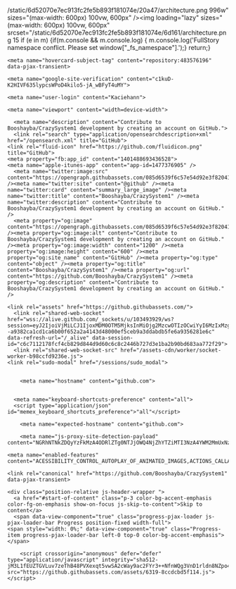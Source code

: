 
/static/6d52070e7ec913fc2fe5b893f181074e/20a47/architecture.png 996w" sizes="(max-width: 600px) 100vw, 600px" /><img loading="lazy" sizes="(max-width: 600px) 100vw, 600px" srcset="/static/6d52070e7ec913fc2fe5b893f181074e/6d161/architecture.png 15
if (e in m) {if(m.console && m.console.log) { m.console.log('FullStory namespace conflict. Please set window["_fs_namespace"].');} return;}
<link crossorigin="anonymous" media="all" integrity="sha512-ksfTgQOOnE+FFXf+yNfVjKSlEckJAdufFIYGK7ZjRhWcZgzAGcmZqqArTgMLpu90FwthqcCX4ldDgKXbmVMeuQ==" rel="stylesheet" href="https://github.githubassets.com/assets/light-92c7d381038e.css" /><link crossorigin="anonymous" media="all" integrity="sha512-1KkMNn8M/al/dtzBLupRwkIOgnA9MWkm8oxS+solP87jByEvY/g4BmoxLihRogKcX1obPnf4Yp7dI0ZTWO+ljg==" rel="stylesheet" href="https://github.githubassets.com/assets/dark-d4a90c367f0c.css" /><link data-color-theme="dark_dimmed" crossorigin="anonymous" media="all" integrity="sha512-cZa7DZqvMBwD236uzEunO/G1dvw8/QftyT2UtLWKQFEy0z0eq0R5WPwqVME+3NSZG1YaLJAaIqtU+m0zWf/6SQ==" rel="stylesheet" data-href="https://github.githubassets.com/assets/dark_dimmed-7196bb0d9aaf.css" /><link data-color-theme="dark_high_contrast" crossorigin="anonymous" media="all" integrity="sha512-WVoKqJ4y1nLsdNH4RkRT5qrM9+n9RFe1RHSiTnQkBf5TSZkJEc9GpLpTIS7T15EQaUQBJ8BwmKvwFPVqfpTEIQ==" rel="stylesheet" data-href="https://github.githubassets.com/assets/dark_high_contrast-595a0aa89e32.css" /><link data-color-theme="dark_colorblind" crossorigin="anonymous" media="all" integrity="sha512-XpAMBMSRZ6RTXgepS8LjKiOeNK3BilRbv8qEiA/M3m+Q4GoqxtHedOI5BAZRikCzfBL4KWYvVzYZSZ8Gp/UnUg==" rel="stylesheet" data-href="https://github.githubassets.com/assets/dark_colorblind-5e900c04c491.css" /><link data-color-theme="light_colorblind" crossorigin="anonymous" media="all" integrity="sha512-3HF2HZ4LgEIQm77yOzoeR20CX1n2cUQlcywscqF4s+5iplolajiHV7E5ranBwkX65jN9TNciHEVSYebQ+8xxEw==" rel="stylesheet" data-href="https://github.githubassets.com/assets/light_colorblind-dc71761d9e0b.css" /><link data-color-theme="light_high_contrast" crossorigin="anonymous" media="all" integrity="sha512-+J8j3T0kbK9/sL3zbkCfPtgYcRD4qQfRbT6xnfOrOTjvz4zhr0M7AXPuE642PpaxGhHs1t77cTtieW9hI2K6Gw==" rel="stylesheet" data-href="https://github.githubassets.com/assets/light_high_contrast-f89f23dd3d24.css" /><link data-color-theme="light_tritanopia" crossorigin="anonymous" media="all" 
<link crossorigin="anonymous" media="all" integrity="sha512-m+INOiXmzglOe98h1DUpOJ/cczwJhT8Mh7nf7LgR6WzRo9ldMz52dlc3uCof0dvfm+vsxQ1skpP7mwvzHOuXaA==" 
[{&quot;variables&quot;: [], &quot;id&quot;: &quot;20667381018&quot;, &quot;key&quot;: &quot;control&quot;}, {&quot;variables&quot;: [], &quot;id&quot;: &quot;20680930759&quot;, &quot;key&quot;: &quot;treatment&quot;}], &quot;id&quot;: &quot;20652570897&quot;, &quot;key&quot;: &quot;project_genesis&quot;, &quot;layerId&quot;: &quot;20672300363&quot;, &quot;trafficAllocation&quot;: [{&quot;entityId&quot;: &quot;20667381018&quot;, &quot;endOfRange&quot;: 5000}, {&quot;entityId&quot;: &quot;20680930759&quot;, &quot;endOfRange&quot;: 10000}], &quot;forcedVariations&quot;: {&quot;83356e17066d336d1803024138ecb683&quot;: &quot;treatment&quot;, &quot;18e31c8a9b2271332466133162a4aa0d&quot;: &quot;treatment&quot;, &quot;10f8ab3fbc5ebe989a36a05f79d48f32&quot;: &quot;treatment&quot;, &quot;variations&quot;: [{&quot;variables&quot;: [], &quot;id&quot;: &quot;21440190065&quot;, &quot;key&quot;: &quot;control_b&quot;}, {&quot;variables&quot;: [], &quot;id&quot;: &quot;21439580309&quot;, &quot;key&quot;: &quot;treatment_d&quot;}], &quot;id&quot;: &quot;21435481980&quot;, &quot;key&quot;:  &quot;forcedVariations&quot;: {}}, {&quot;status&quot;: &quot;Running&quot;, &quot;audienceIds&quot;: [], &quot;variations&quot;: [{&quot;variables&quot;: [], &quot;id&quot;: &quot;21427950901&quot;, &quot;key&quot;: &quot;control&quot;}, {&quot;variables&quot;: [], &quot;id&quot;: &quot;21429710665&quot;, &quot;key&quot;: &quot;beginner&quot;}, {&quot;variables&quot;: [], &quot;id&quot;: &quot;21437291543&quot;, &quot;key&quot;: &quot;upstart&quot;}], &quot;id&quot;: &quot;21445030708&quot;, &quot;key&quot;: &quot;_259_zero_dashboard&quot;, &quot;layerId&quot;: &quot;21434011841&quot;, &quot;trafficAllocation&quot;: [{&quot;entityId&quot;: &quot;21427950901&quot;, &quot;endOfRange&quot;: 3334}, {&quot;entityId&quot;: &quot;21427950901&quot;, &quot;endOfRange&quot;: 5000}, {&quot;entityId&quot;: &quot;21427950901&quot;, &quot;endOfRange&quot;: 8333}, {&quot;entityId&quot;: &quot;21427950901&quot;, ;endOfRange&quot;: 10000}], &quot;beginner&quot;, &quot;086e64e9101112af53b95d2d90b9&quot;: &quot;upstart&quot;, &quot;bae688df9d297afac98e2d254e912ad;: &quot;control&quot;, {&quot;id&quot;: &quot;organization_plan&quot;}, {&quot;id&quot;: &quot;18813001570&quot;, &quot;key&quot;: &quot;is_logged_in&quot;}, {&quot;id&quot;: &quot;19073851829&quot;, &quot;key&quot;: &quot;geo&quot;}, {&quot;id&quot;: &quot;20175462351&quot;, &quot;key&quot;: &quot;re&quot&quot;, &quot;key&quot;: &quot;}], &quot;botFiltering&quot;: false, &quot;accountId&quot;: &quot;16737760170&quot;, &quot;events&quot;: [{&quot;experimentIds&quot;: [], &quot;id&quot;: &quot;17911811441&quot;, &quot;key&quot;: &quot;hydro_click.dashboard.teacher_toolbox_cta&quot;}, {&quot;experimentIds&quot;: [], &quot;id&quot;: &quot;18124116703&quot;, &quot;key&quot;: &quot;submit.organizations.complete_sign_up&quot;}, {&quot;experimentIds&quot;: [], &quot;id&quot;: &quot;18145892387&quot;, &quot;key&quot;: &quot;no_metric.tracked_outside_of_optimizely&quot;}, {&quot;experimentIds&quot;: [], &quot;id&quot;: &quot;18178755568&quot;, &quot;key&quot;: &quot;click.org_onboarding_checklist.add_repo&quot;}, {&quot;experimentIds&quot;: [], &quot;id&quot;: &quot;18180553241&quot;, &quot;key&quot;: &quot;submit.repository_imports.create&quot;}, {&quot;experimentIds&quot;: [], &quot;id&quot;: &quot;18186103728&quot;, &quot;key&quot;: &quot;click.help.learn_more_about_repository_creation&quot;}, {&quot;experimentIds&quot;: [], &quot;id&quot;: &quot;18188530140&quot;, &quot;key&quot;: &quot;test_event&quot;}, {&quot;experimentIds&quot;: [], &quot;id&quot;: &quot;18191963644&quot;, &quot;key&quot;: &quot;click.transfer_repository&quot;}, {&quot;experimentIds&quot;: [], &quot;id&quot;: &quot;18195612788&quot;, &quot;key&quot;: &quot;click.empty_org_repo_cta.import_repository&quot;}, {&quot;&quot;: [], &quot;id&quot;: &quot;18210945499&quot;, &quot;key&quot;: &quot;click.org_onboarding_checklist.invite_members&quot;}, {&quot;experimentIds&quot;: [], &quot;id&quot;: &quot;18211063248&quot;, &quot;key&quot;: &quot;click.empty_org_repo_cta.create_repository&quot;}, {&quot;experimentIds&quot;: [], &quot;id&quot;: &quot;18215721889&quot;, &quot;key&quot;: &quot;click.org_onboarding_checklist.update_profile&quot;}, {&quot;experimentIds&quot;: [], &quot;id&quot;: &quot;18224360785&quot;, &quot;key&quot;: &quot;click.org_onboarding_checklist.dismiss&quot;}, {&quot;experimentIds&quot;: [], &quot;id&quot;: &quot;18234832286&quot;, &quot;key&quot;: &quot;submit.organization_activation.complete&quot;}, {&quot;experimentIds&quot;: [], &quot;id&quot;: &quot;18252392383&quot;, &quot;key&quot;: &quot;submit.org_repository.create&quot;}, {&quot;experimentIds&quot;: [], &quot;id&quot;: &quot;18257551537&quot;, &quot;key&quot;: &quot;submit.org_member_invitation.create&quot;}, {&quot;experimentIds&quot;: [], &quot;id&quot;: &quot;18259522260&quot;, &quot;key&quot;: &quot;submit.organization_profile.update&quot;}, {&quot;experimentIds&quot;: [], &quot;id&quot;: &quot;18564603625&quot;, &quot;key&quot;: &quot;view.classroom_select_organization&quot;}, {&quot;experimentIds&quot;: [], &quot;id&quot;: &quot;18568612016&quot;, &quot;key&quot;: &quot;click.classroom_sign_in_click&quot;}, {&quot;experimentIds&quot;: [], &quot;id&quot;: &quot;18572592540&quot;, &quot;key&quot;: &quot;view.classroom_name&quot;}, {&quot;experimentIds&quot;: [], &quot;id&quot;: &quot;18574203855&quot;, &quot;key&quot;: 
  &quot;click.classroom_select_organization&quot;}, {&quot;experimentIds&quot;: [], &quot;id&quot;: &quot;18589463420&quot;, &quot;key&quot;: &quot;click.classroom_create_classroom&quot;}, {&quot;experimentIds&quot;: [], &quot;id&quot;: &quot;18591323364&quot;, &quot;key&quot;: &quot;click.classroom_create_first_classroom&quot;}, {&quot;experimentIds&quot;: [], &quot;id&quot;: &quot;18591652321&quot;, &quot;key&quot;: &quot;click.classroom_grant_access&quot;}, {&quot;experimentIds&quot;: [], &quot;id&quot;: &quot;18607131425&quot;, &quot;key&quot;: &quot;view.classroom_creation&quot;}, {&quot;experimentIds&quot;: [], &quot;id&quot;: &quot;18831680583&quot;, &quot;key&quot;: &quot;upgrade_account_plan&quot;}, {&quot;experimentIds&quot;: [], &quot;id&quot;: &quot;19064064515&quot;, &quot;key&quot;: &quot;click.signup&quot;}, {&quot;experimentIds&quot;: [], &quot;id&quot;: &quot;19075373687&quot;, &quot;key&quot;: &quot;click.view_account_billing_page&quot;}, {&quot;experimentIds&quot;: [], &quot;id&quot;: &quot;19077355841&quot;, &quot;key&quot;: &quot;click.dismiss_signup_prompt&quot;}, {&quot;experimentIds&quot;: [], &quot;id&quot;: &quot;19079713938&quot;, &quot;key&quot;: &quot;click.contact_sales&quot;}, {&quot;experimentIds&quot;: [], &quot;id&quot;: &quot;19120963070&quot;, &quot;key&quot;: &quot;click.compare_account_plans&quot;}, {&quot;experimentIds&quot;: [], &quot;id&quot;: &quot;19151690317&quot;, &quot;key&quot;: &quot;click.upgrade_account_cta&quot;}, {&quot;experimentIds&quot;: [], &quot;id&quot;: &quot;19424193129&quot;, &quot;key&quot;: &quot;click.open_account_switcher&quot;}, {&quot;experimentIds&quot;: [], &quot;id&quot;: &quot;19520330825&quot;, &quot;key&quot;: &quot;click.visit_account_profile&quot;}, {&quot;experimentIds&quot;: [], &quot;id&quot;: &quot;19540970635&quot;, &quot;key&quot;: &quot;click.switch_account_context&quot;}, {&quot;experimentIds&quot;: [], &quot;id&quot;: &quot;19730198868&quot;, &quot;key&quot;: &quot;submit.homepage_signup&quot;}, {&quot;experimentIds&quot;: [], &quot;id&quot;: &quot;19820830627&quot;, &quot;key&quot;: &quot;click.homepage_signup&quot;}, {&quot;experimentIds&quot;: [], &quot;id&quot;: &quot;19988571001&quot;, &quot;key&quot;: &quot;click.create_enterprise_trial&quot;}, {&quot;experimentIds&quot;: [], &quot;id&quot;: &quot;20036538294&quot;, &quot;ket;: &quot;click.create_organization_team&quot;}, {&quot;experimentIds&quot;: [], &quot;id&quot;: &quot;20040653299&quot;, &quot;key&quot;: &quot;click.input_enterprise_trial_form&quot;}, {&quot;experimentIds&quot;: [], &quot;id&quot;: &quot;20062030003&quot;, &quot;key&quot;: &quot;click.continue_with_team&quot;}, {&quot;experimentIds&quot;: [], &quot;id&quot;: &quot;20068947153&quot;, &quot;key&quot;: &quot;click.create_organization_free&quot;}, {&quot;experimentIds&quot;: [], &quot;id&quot;: &quot;20086636658&quot;, &quot;key&quot;: &quot;click.signup_continue.username&quot;}, {&quot;experimentIds&quot;: [], &quot;id&quot;: &quot;20091648988&quot;, &quot;key&quot;: &quot;click.signup_continue.create_account&quot;}, {&quot;experimentIds&quot;: [], &quot;id&quot;: &quot;20103637615&quot;, &quot;key&quot;: &quot;click.signup_continue.email&quot;}, {&quot;experimentIds&quot;: [], &quot;id&quot;: &quot;20111574253&quot;, &quot;key&quot;: &quot;click.signup_continue.password&quot;}, {&quot;experimentIds&quot;: [], &quot;id&quot;: &quot;20120044111&quot;, &quot;key&quot;: &quot;view.pricing_page&quot;}, {&quot;experimentIds&quot;: [], &quot;id&quot;: &quot;20152062109&quot;, &quot;key&quot;: &quot;submit.create_account&quot;}, {&quot;experimentIds&quot;: [], &quot;id&quot;: &quot;20165800992&quot;, &quot;key&quot;: &quot;submit.upgrade_payment_form&quot;}, {&quot;experimentIds&quot;: [], &quot;id&quot;: &quot;20171520319&quot;, &quot;key&quot;: &quot;submit.create_organization&quot;}, {&quot;experimentIds&quot;: [], &quot;id&quot;: &quot;20222645674&quot;, &quot;key&quot;: &quot;click.recommended_plan_in_signup.discuss_your_needs&quot;}, {&quot;experimentIds&quot;: [], &quot;id&quot;: &quot;20227443657&quot;, &quot;key&quot;: &quot;submit.verify_primary_user_email&quot;}, {&quot;experimentIds&quot;: [], &quot;id&quot;: &quot;20234607160&quot;, &quot;key&quot;: &quot;click.recommended_plan_in_signup.try_enterprise&quot;}, {&quot;experimentIds&quot;: [], &quot;id&quot;: &quot;20238175784&quot;, &quot;key&quot;: &quot;click.recommended_plan_in_signup.team&quot;}, {&quot;experimentIds&quot;: [], &quot;id&quot;: &quot;20239847212&quot;, &quot;key&quot;: &quot;click.recommended_plan_in_signup.continue_free&quot;}, {&quot;experimentIds&quot;: [], &quot;id&quot;: &quot;20251097193&quot;, &quot;key&quot;: &quot;recommended_plan&quot;}, {&quot;experimentIds&quot;: [], &quot;id&quot;: &quot;20438619534&quot;, &quot;key&quot;: &quot;click.pricing_calculator.1_member&quot;}, {&quot;experimentIds&quot;: [], &quot;id&quot;: &quot;20456699683&quot;, &quot;key&quot;: &quot;click.pricing_calculator.15_members&quot;}, {&quot;experimentIds&quot;: [], &quot;id&quot;: &quot;20467868331&quot;, &quot;key&quot;: &quot;click.pricing_calculator.10_members&quot;}, {&quot;experimentIds&quot;: [], &quot;id&quot;: &quot;20476267432&quot;, &quot;key&quot;: &quot;click.trial_days_remaining&quot;}, {&quot;experimentIds&quot;: [], &quot;id&quot;: &quot;20476357660&quot;, &quot;key&quot;: &quot;click.discover_feature&quot;}, {&quot;experimentIds&quot;: [], &quot;id&quot;: &quot;20479287901&quot;, &quot;key&quot;: &quot;click.pricing_calculator.custom_members&quot;}, {&quot;experimentIds&quot;: [], &quot;id&quot;: &quot;20481107083&quot;, &quot;key&quot;: &quot;click.recommended_plan_in_signup.apply_teacher_benefits&quot;}, {&quot;experimentIds&quot;: [], &quot;id&quot;: &quot;20483089392&quot;, &quot;key&quot;: &quot;click.pricing_calculator.5_members&quot;}, {&quot;experimentIds&quot;: [&quot;20652570897&quot;], &quot;id&quot;: &quot;20484283944&quot;, &quot;key&quot;: &quot;click.onboarding_task&quot;}, {&quot;experimentIds&quot;: [], &quot;id&quot;: &quot;20484996281&quot;, &quot;key&quot;: &quot;click.recommended_plan_in_signup.apply_student_benefits&quot;}, {&quot;experimentIds&quot;: [], &quot;id&quot;: &quot;20486713726&quot;, &quot;key&quot;: &quot;click.onboarding_task_breadcrumb&quot;}, {&quot;experimentIds&quot;: [], &quot;id&quot;: &quot;20490791319&quot;, &quot;key&quot;: &quot;click.upgrade_to_enterprise&quot;}, {&quot;experimentIds&quot;: [], &quot;id&quot;: &quot;20491786766&quot;, &quot;key&quot;: &quot;click.talk_to_us&quot;}, {&quot;experimentIds&quot;: [], &quot;id&quot;: &quot;20494144087&quot;, &quot;key&quot;: &quot;click.dismiss_enterprise_trial&quot;}, {&quot;experimentIds&quot;: [&quot;20652570897&quot;], &quot;id&quot;: &quot;20499722759&quot;, &quot;key&quot;: &quot;completed_all_tasks&quot;}, {&quot;experimentIds&quot;: [&quot;20652570897&quot;], &quot;id&quot;: &quot;20500710104&quot;, &quot;key&quot;: &quot;completed_onboarding_tasks&quot;}, {&quot;experimentIds&quot;: [], &quot;id&quot;: &quot;20513160672&quot;, &quot;key&quot;: &quot;click.read_doc&quot;}, {&quot;experimentIds&quot;: [&quot;20652570897&quot;], &quot;id&quot;: &quot;20516196762&quot;, &quot;key&quot;: &quot;actions_enabled&quot;}, {&quot;experimentIds&quot;: [], &quot;id&quot;: &quot;20518980986&quot;, &quot;key&quot;: &quot;click.dismiss_trial_banner&quot;}, {&quot;experimentIds&quot;: [], &quot;id&quot;: &quot;20535446721&quot;, &quot;key&quot;: &quot;click.issue_actions_prompt.dismiss_prompt&quot;}, {&quot;experimentIds&quot;: [], &quot;id&quot;: &quot;20557002247&quot;, &quot;key&quot;: &quot;click.issue_actions_prompt.setup_workflow&quot;}, {&quot;experimentIds&quot;: [], &quot;id&quot;: &quot;20595070227&quot;, &quot;key&quot;: &quot;click.pull_request_setup_workflow&quot;}, {&quot;experimentIds&quot;: [], &quot;id&quot;: &quot;20626600314&quot;, &quot;key&quot;: &quot;click.seats_input&quot;}, {&quot;experimentIds&quot;: [], &quot;id&quot;: &quot;20642310305&quot;, &quot;key&quot;: &quot;click.decrease_seats_number&quot;}, {&quot;experimentIds&quot;: [], &quot;id&quot;: &quot;20662990045&quot;, &quot;key&quot;: &quot;click.increase_seats_number&quot;}, {&quot;experimentIds&quot;: [], &quot;id&quot;: &quot;20679620969&quot;, &quot;key&quot;: &quot;click.public_product_roadmap&quot;}, {&quot;experimentIds&quot;: [], &quot;id&quot;: &quot;20761240940&quot;, &quot;key&quot;: &quot;click.dismiss_survey_banner&quot;}, {&quot;experimentIds&quot;: [], &quot;id&quot;: &quot;20767210721&quot;, &quot;key&quot;: &quot;click.take_survey&quot;}, {&quot;experimentIds&quot;: [&quot;20652570897&quot;], &quot;id&quot;: &quot;20795281201&quot;, &quot;key&quot;: &quot;click.archive_list&quot;}, {&quot;experimentIds&quot;: [&quot;21435481980&quot;], &quot;id&quot;: &quot;20966790249&quot;, &quot;key&quot;: &quot;contact_sales.existing_customer&quot;}, {&quot;experimentIds&quot;: [], &quot;id&quot;: &quot;20996890162&quot;, &quot;key&quot;: &quot;contact_sales.blank_message_field&quot;}, {&quot;experimentIds&quot;: [], &quot;id&quot;: &quot;21000470317&quot;, &quot;key&quot;: &quot;contact_sales.personal_email&quot;}, {&quot;experimentIds&quot;: [], &quot;id&quot;: &quot;21002790172&quot;, &quot;key&quot;: &quot;contact_sales.blank_phone_field&quot;}, {&quot;experimentIds&quot;: [&quot;21445030708&quot;], &quot;id&quot;: &quot;21354412592&quot;, &quot;key&quot;: &quot;click.dismiss_create_readme&quot;}, {&quot;experimentIds&quot;: [&quot;21445030708&quot;], &quot;id&quot;: &quot;21366102546&quot;, &quot;key&quot;: &quot;click.dismiss_zero_user_content&quot;}, {&quot;experimentIds&quot;: [], &quot;id&quot;: &quot;21370252505&quot;, &quot;key&quot;: &quot;account_did_downgrade&quot;}, {&quot;experimentIds&quot;: [&quot;21445030708&quot;], &quot;id&quot;: &quot;21370840408&quot;, &quot;key&quot;: &quot;click.cta_create_readme&quot;}, {&quot;experimentIds&quot;: [&quot;21445030708&quot;], &quot;id&quot;: &quot;21375451068&quot;, &quot;key&quot;: &quot;click.cta_create_new_repository&quot;}, {&quot;experimentIds&quot;: [&quot;21445030708&quot;], &quot;id&quot;: &quot;21385390948&quot;, &quot;key&quot;: &quot;click.zero_user_content&quot;}, {&quot;experimentIds&quot;: [], &quot;id&quot;: &quot;21467712175&quot;, &quot;key&quot;: &quot;click.downgrade_keep&quot;}, {&quot;experimentIds&quot;: [], &quot;id&quot;: &quot;21484112202&quot;, &quot;key&quot;: &quot;click.downgrade&quot;}, {&quot;experimentIds&quot;: [], &quot;id&quot;: &quot;21495292213&quot;, &quot;key&quot;: &quot;click.downgrade_survey_exit&quot;}, {&quot;experimentIds&quot;: [], &quot;id&quot;: &quot;21508241468&quot;, &quot;key&quot;: &quot;click.downgrade_survey_submit&quot;}, {&quot;experimentIds&quot;: [], &quot;id&quot;: &quot;21512030356&quot;, &quot;key&quot;: &quot;click.downgrade_support&quot;}, {&quot;experimentIds&quot;: [], &quot;id&quot;: &quot;21539090022&quot;, &quot;key&quot;: &quot;click.downgrade_exit&quot;}, {&quot;experimentIds&quot;: [], &quot;id&quot;: &quot;21543640644&quot;, &quot;key&quot;: &quot;click_fetch_upstream&quot;}], &quot;revision&quot;: &quot;1246&quot;}" />


  <script crossorigin="anonymous" defer="defer" type="application/javascript" integrity="sha512-mQVLR0r/nqpYkfyTdCeoros0ZK5lyv/2BkIGxj9Bn8vEmZqz5IVJT0TP81XAzQEhiH6pm5hW6ldNrIfbQIUq9Q==" src="https://github.githubassets.com/assets/runtime-99054b474aff.js"></script>
<script crossorigin="anonymous" defer="defer" type="application/javascript" integrity="sha512-PER5ezPyhyNo+ogF2YHanXpKiMe5hjTAzexy0Cxn6mKM7JBlATvC/9uHQcd33qlz7SHDy7c3pqLWMZEVKaTunQ==" src="https://github.githubassets.com/assets/environment-3c44797b33f2.js"></script>
<script crossorigin="anonymous" defer="defer" type="application/javascript" integrity="sha512-ZAKZQWCEc6bs9LSQOCPRWq3wqRDkQxG2bPL/pW9Lj/Seap0PV0kF/yKCHske8mW3Zytde9n1Im83jxrCmpaMrA==" src="https://github.githubassets.com/assets/5724-640299416084.js"></script>
<script crossorigin="anonymous" defer="defer" type="application/javascript" integrity="sha512-yIsmzjyBs6Mu12a5shTZVT0Jr80it7wV2yjZs77L3GmHoFP5SPNsWY9P+Swu7lPaWMXMtyaxceBQGP/7/Kyl8w==" src="https://github.githubassets.com/assets/93-c88b26ce3c81.js"></script>
<script crossorigin="anonymous" defer="defer" type="application/javascript" integrity="sha512-WtABWNDgj+0Z+nTC8dZsMxFYSujm/s9SJTsHmFnzg73joAek4tmQ1zXCSLBvgAsgdPE8EQuOuOOW0NNP97Y7UA==" src="https://github.githubassets.com/assets/8630-5ad00158d0e0.js"></script>
<script crossorigin="anonymous" defer="defer" type="application/javascript" integrity="sha512-7ocxdRbeEIuk5x86ryHnbc5GBupcna8GP7PEtAqWS0+sMjp4CX10GV5P0XsN7Grx1XTum3BG1FFOwwpccenxkw==" src="https://github.githubassets.com/assets/5157-ee87317516de.js"></script>
<script crossorigin="anonymous" defer="defer" type="application/javascript" integrity="sha512-0Eo1tvk2fS3TaBkpCcX1DHb0QadEpOrHoZhK08d+D7bRyJDo8RjvmwQhFirTGfqxPBNpBSGkbm3qpdTIDNy32A==" src="https://github.githubassets.com/assets/9207-d04a35b6f936.js"></script>
<script crossorigin="anonymous" defer="defer" type="application/javascript" integrity="sha512-3+T9M5jBxW6mEQj7X/rrF/MsLxMGrTuDz52aisu5x98tsd5HNWhDpD60gvr2sxFe7Qr4XPRXIgbjepk9l10JVw==" src="https://github.githubassets.com/assets/github-elements-dfe4fd3398c1.js"></script>
<script crossorigin="anonymous" defer="defer" type="application/javascript" integrity="sha512-dJVwdrT1IxEhSpdU4ZQJWNk7a9dYwDffOEt5pelviXEyLZkGBAYWZM2qOidKrzuQFq/YmjxPsM5GwHKnstmgfA==" src="https://github.githubassets.com/assets/element-registry-74957076b4f5.js"></script>
<script crossorigin="anonymous" defer="defer" type="application/javascript" integrity="sha512-4t8sE+qs6MzzsebMDr3ZpEin+nTu54+SC40fUL9VSHeDNKkWJW9vMiH07js5RVxEcEzFHk2gIgLREL8ko/NcnQ==" src="https://github.githubassets.com/assets/6162-e2df2c13eaac.js"></script>
<script crossorigin="anonymous" defer="defer" type="application/javascript" integrity="sha512-JPHg6lXC/kVMbA05VoaD5W739fMUF/ObaJ4NrZWLi91OWI9xEhJ9NtwbGROmxjCm5FGwNOVohY+DXILkO19dtA==" src="https://github.githubassets.com/assets/8932-24f1e0ea55c2.js"></script>
<script crossorigin="anonymous" defer="defer" type="application/javascript" integrity="sha512-EIceiRH5/XsS9RPMOGlnx37yFBM2TbSNcVWgTjKPmRwjdl/lfKNdColL/PLunshA/attRqdYJVnNNGXNyhx6Zw==" src="https://github.githubassets.com/assets/7077-10871e8911f9.js"></script>
<script crossorigin="anonymous" defer="defer" type="application/javascript" integrity="sha512-AYRLCV5AATlaRqQWBDJSEP98krkMeoHKuVom5qo8TJpToCunN1xv1exiPRqoTB39NIE/ydjJeBxSd0222FSJwg==" src="https://github.githubassets.com/assets/6262-01844b095e40.js"></script>
<script crossorigin="anonymous" defer="defer" type="application/javascript" integrity="sha512-TiAubwgcDgCeTqQEjsybLJp8L9kKpEHxLQgN6I39+2JDrrrmr9GAeAIS9W3O3amds62fksBOEKkzfTQYExD6Jg==" src="https://github.githubassets.com/assets/8994-4e202e6f081c.js"></script>
<script crossorigin="anonymous" defer="defer" type="application/javascript" integrity="sha512-FBQyV0AyntQx89AqRm5XkfzloiXK2K99s0uKP9Qr96M7ko8H2m9L5OC/wxEUqIW4Yhuo6/YQHeGsye5mOAnliw==" src="https://github.githubassets.com/assets/4887-141432574032.js"></script>
<script crossorigin="anonymous" defer="defer" type="application/javascript" integrity="sha512-0aq2ZLf9hZewJpYpt9grmgApFDciZTURCICGfD8kVZGNLP8wlGwoZs8YnJuJuL0+6Bv9bQZ1yJIjX8Mjhi91CQ==" src="https://github.githubassets.com/assets/8483-d1aab664b7fd.js"></script>
<script crossorigin="anonymous" defer="defer" type="application/javascript" integrity="sha512-Zj3js1gWERCf+NwXLmZSyO7eyqr2d8LHZ0ACEl2FQfTD1KvuilvrOi4ORxAOTOmzbYW+4CJUn9VPxtxOhD+15Q==" src="https://github.githubassets.com/assets/behaviors-663de3b35816.js"></script>
<script crossorigin="anonymous" defer="defer" type="application/javascript" integrity="sha512-sMHaqugxxdo9+GIN3yKtDbgXKx2LtVOg3gN8y709BIIumhCqpuTd7+LRqXn/rHArmeaxKDyAorh59K8kL7sdwQ==" src="https://github.githubassets.com/assets/7749-b0c1daaae831.js"></script>
<script crossorigin="anonymous" defer="defer" type="application/javascript" integrity="sha512-QDWNlhBimyMzi1ZHr5DNlV+UKfkbocax181wKEKPQzaNFu4d/IlmQ62T+hFdB+SI0YdJttdZteCs0kFzXd7SUg==" src="https://github.githubassets.com/assets/notifications-global-40358d961062.js"></script>
<script crossorigin="anonymous" defer="defer" type="application/javascript" integrity="sha512-77k3PD6yYzGTavH0wX2ptFsn3B+4mdsyVMlC9uxmT8LsoWH65NF0KCtwsC7+KsyH7eWY/F/3BEApTugN3uq92Q==" src="https://github.githubassets.com/assets/4978-efb9373c3eb2.js"></script>
<script crossorigin="anonymous" defer="defer" type="application/javascript" integrity="sha512-EBfuTzLRgEa3V/5Pm2IlNnAqzO6+G7olJDpT8BlzglUceQaVsjuPsisHUvTd6KeBLD0ELjnpOo7a7kZMCaG4XQ==" src="https://github.githubassets.com/assets/optimizely-1017ee4f32d1.js"></script>
<script crossorigin="anonymous" defer="defer" type="application/javascript" integrity="sha512-xyGHYwjeMuGHmOdgy9Kb/p7zpSxjrw197tH6c+PzJj3L9zUCmjXBRbPky6B3Dqc/dN0x6OPF7n2Uh5u5MdbVUw==" src="https://github.githubassets.com/assets/90-c721876308de.js"></script>
<script crossorigin="anonymous" defer="defer" type="application/javascript" integrity="sha512-/iciOL1PXIn3D2g9ICEl4ITIMfN9TIX6oQW3prrPAwRmCxH38i4sSjIXjNEqYkNJnkP1TfLF9SH/a/T1IpJpvw==" src="https://github.githubassets.com/assets/3878-fe272238bd4f.js"></script>
<script crossorigin="anonymous" defer="defer" type="application/javascript" integrity="sha512-FPb3hH6LqWfIY6irnXm64+TAuGPkl81MSHiY+AY5SRmYqU1O9m4Th62iMbI0lZgLTPSakyZvEh7WdGH93xWrEQ==" src="https://github.githubassets.com/assets/codespaces-14f6f7847e8b.js"></script>
<script crossorigin="anonymous" defer="defer" type="application/javascript" integrity="sha512-ZSFwlLEfCHi+qMlyabT/x1hgegM31ywDLEVDPSNpNv5/bxbnTVHBhPvLTkSf+Yie8nohu1/RkuXr8PMIkVhO9w==" src="https://github.githubassets.com/assets/2734-65217094b11f.js"></script>
<script crossorigin="anonymous" defer="defer" type="application/javascript" integrity="sha512-u8r8UO/bHE8/YPL9N2X0L6nMIkQcItDfE4Yk2OXciXzzEILnPjRg3I2JrrWpQ2F91UAkptNyDZ0xjVSte65jig==" src="https://github.githubassets.com/assets/6637-bbcafc50efdb.js"></script>
<script crossorigin="anonymous" defer="defer" type="application/javascript" integrity="sha512-zElKd+pdebfRBvLm82PINFB+VBWZK74UlxOJyYH1J3yl4hB+NkD8wToFPhVUR4+2zRW/R5QH1oSJZQL03Jh4eQ==" src="https://github.githubassets.com/assets/6609-cc494a77ea5d.js"></script>
<script crossorigin="anonymous" defer="defer" type="application/javascript" integrity="sha512-Pnw/EuGXisuqgX1wYiEWOGdt3yV2OGn7pwhsfUGbCaDnYlEQjkHbkrsSKTD1TRw1MoxixNPK5x9MUhxbaDjiRg==" src="https://github.githubassets.com/assets/repositories-3e7c3f12e197.js"></script>
<script crossorigin="anonymous" defer="defer" type="application/javascript" integrity="sha512-K627K9B67Unx4SBt9JA0ZvH0xJw4t4UmtogTgXpl82xCf4ZdEjtjzoLRmCJWLK4w3cfUV87ZoKrDFJxn0SZl1A==" src="https://github.githubassets.com/assets/topic-suggestions-2badbb2bd07a.js"></script>
<script crossorigin="anonymous" defer="defer" type="application/javascript" integrity="sha512-wBbWqjziMAlLg4M9hhxUY56cTT1oLJ2wPLRyFbU39P/xPeKF3tbxtFC1WHmMRk6ZYJBo4II7uXMow4Edw6s/aA==" src="https://github.githubassets.com/assets/code-menu-c016d6aa3ce2.js"></script>
  

  <title>Booshayba/CrazySystem1</title>



    

  <meta name="request-id" content="93ED:60B8:7A3D2:11400C:628B5E07" data-pjax-transient="true" /><meta name="html-safe-nonce" content="a8d29dd5a0bd0731340dec7836b565e98fc9d5d4c7dffee5b01befd9284cb86a" data-pjax-transient="true" /><meta name="visitor-payload" content="eyJyZWZlcnJlciI6bnVsbCwicmVxdWVzdF9pZCI6IjkzRUQ6NjBCODo3QTNEMjoxMTQwMEM6NjI4QjVFMDciLCJ2aXNpdG9yX2lkIjoiMjExNTkwMDgwMDkxMjE0NTYxNSIsInJlZ2lvbl9lZGdlIjoiaWFkIiwicmVnaW9uX3JlbmRlciI6ImlhZCJ9" data-pjax-transient="true" /><meta name="visitor-hmac" content="fef40b0da6499046675a806904cb804e26f0f57c2bcec9f87ff7bc94a96cab5e" data-pjax-transient="true" />

    <meta name="hovercard-subject-tag" content="repository:483576196" data-pjax-transient>


  <meta name="github-keyboard-shortcuts" content="repository" data-pjax-transient="true" />
  

  <meta name="selected-link" value="repo_source" data-pjax-transient>

    <meta name="google-site-verification" content="c1kuD-K2HIVF635lypcsWPoD4kilo5-jA_wBFyT4uMY">
  <meta name="google-site-verification" content="KT5gs8h0wvaagLKAVWq8bbeNwnZZK1r1XQysX3xurLU">
  <meta name="google-site-verification" content="ZzhVyEFwb7w3e0-uOTltm8Jsck2F5StVihD0exw2fsA">
  <meta name="google-site-verification" content="GXs5KoUUkNCoaAZn7wPN-t01Pywp9M3sEjnt_3_ZWPc">

<meta name="octolytics-url" content="https://collector.github.com/github/collect" /><meta name="octolytics-actor-id" content="103493929" /><meta name="octolytics-actor-login" content="Kaciehann" /><meta name="octolytics-actor-hash" content="350323099888ec9c4a97b677487ebddd7300cd4032c0e93bbc12463de95fdb8f" />

  <meta name="analytics-location" content="/&lt;user-name&gt;/&lt;repo-name&gt;" data-pjax-transient="true" />

  




  

    <meta name="user-login" content="Kaciehann">

    <meta name="viewport" content="width=device-width">
    
      <meta name="description" content="Contribute to Booshayba/CrazySystem1 development by creating an account on GitHub.">
      <link rel="search" type="application/opensearchdescription+xml" href="/opensearch.xml" title="GitHub">
    <link rel="fluid-icon" href="https://github.com/fluidicon.png" title="GitHub">
    <meta property="fb:app_id" content="1401488693436528">
    <meta name="apple-itunes-app" content="app-id=1477376905" />
      <meta name="twitter:image:src" content="https://opengraph.githubassets.com/085d6539f6c57e54d92e3f8204145c998dc5919dc9c82c71e6d3339fbe3eecc8/Booshayba/CrazySystem1" /><meta name="twitter:site" content="@github" /><meta name="twitter:card" content="summary_large_image" /><meta name="twitter:title" content="Booshayba/CrazySystem1" /><meta name="twitter:description" content="Contribute to Booshayba/CrazySystem1 development by creating an account on GitHub." />
      <meta property="og:image" content="https://opengraph.githubassets.com/085d6539f6c57e54d92e3f8204145c998dc5919dc9c82c71e6d3339fbe3eecc8/Booshayba/CrazySystem1" /><meta property="og:image:alt" content="Contribute to Booshayba/CrazySystem1 development by creating an account on GitHub." /><meta property="og:image:width" content="1200" /><meta property="og:image:height" content="600" /><meta property="og:site_name" content="GitHub" /><meta property="og:type" content="object" /><meta property="og:title" content="Booshayba/CrazySystem1" /><meta property="og:url" content="https://github.com/Booshayba/CrazySystem1" /><meta property="og:description" content="Contribute to Booshayba/CrazySystem1 development by creating an account on GitHub." />
      
    <link rel="assets" href="https://github.githubassets.com/">
      <link rel="shared-web-socket" href="wss://alive.github.com/_sockets/u/103493929/ws?session=eyJ2IjoiVjMiLCJ1IjoxMDM0OTM5MjksInMiOjg2MzcwOTIzOCwiYyI6MzIxMzg1OTU2MCwidCI6MTY1MzMwMDc0NH0=--a9382ca1cd1ca6b00f652a2a4143d48000ef5ceb9a3ddabdb5fe6a9356281e6c" data-refresh-url="/_alive" data-session-id="c6c7112178fcf4cb829d844d9d60c6c8c2446b727d3e1ba2b90bd683aa772f29">
      <link rel="shared-web-socket-src" href="/assets-cdn/worker/socket-worker-b98ccfd9236e.js">
    <link rel="sudo-modal" href="/sessions/sudo_modal">


        <meta name="hostname" content="github.com">


      <meta name="keyboard-shortcuts-preference" content="all">
      <script type="application/json" id="memex_keyboard_shortcuts_preference">"all"</script>

        <meta name="expected-hostname" content="github.com">

        <meta name="js-proxy-site-detection-payload" content="NGRhNTNkZDQyYzFkMzA4ODRlZTg0NTJjOWQ4NjZhYTZiMTI3NzA4YWM2MmUxNzIwMDg2ODA5ZWE3MWE2ZTYzN3x7InJlbW90ZV9hZGRyZXNzIjoiODAuOTIuMjA1LjIyMyIsInJlcXVlc3RfaWQiOiI5M0VEOjYwQjg6N0EzRDI6MTE0MDBDOjYyOEI1RTA3IiwidGltZXN0YW1wIjoxNjUzMzAwNzQ0LCJob3N0IjoiZ2l0aHViLmNvbSJ9">

    <meta name="enabled-features" content="ACESSIBILITY_CONTROL_AUTOPLAY_OF_ANIMATED_IMAGES,ACTIONS_CALLABLE_WORKFLOWS,ACTIONS_INHERIT_SECRETS_REUSABLE_WORKFLOWS,PRESENCE_IDLE">


  <meta http-equiv="x-pjax-version" content="78542c931ae9c6f5c17aa5a70c32d7b0b4ade3c89f4a154989f9a9451e5d39a9" data-turbo-track="reload">
  <meta http-equiv="x-pjax-csp-version" content="ca8f28be2f02ebc697029bdc0646515d9017cf770c4c1ff8414eccd96f6b5a2a" data-turbo-track="reload">
  <meta http-equiv="x-pjax-css-version" content="b66538b7e8649bb4f220b30cb97067092d7bc3ee6156cc8fd2c0258e9d442d2f" data-turbo-track="reload">
  <meta http-equiv="x-pjax-js-version" content="522262a7f15f1f850723ce176e8e780ecae4d308d684a89d955408e56a398d02" data-turbo-track="reload">
  <meta name="turbo-cache-control" content="no-preview">
  

    
  <meta name="go-import" content="github.com/Booshayba/CrazySystem1 git https://github.com/Booshayba/CrazySystem1.git">

  <meta name="octolytics-dimension-user_id" content="103491317" /><meta name="octolytics-dimension-user_login" content="Booshayba" /><meta name="octolytics-dimension-repository_id" content="483576196" /><meta name="octolytics-dimension-repository_nwo" content="Booshayba/CrazySystem1" /><meta name="octolytics-dimension-repository_public" content="true" /><meta name="octolytics-dimension-repository_is_fork" content="false" /><meta name="octolytics-dimension-repository_network_root_id" content="483576196" /><meta name="octolytics-dimension-repository_network_root_nwo" content="Booshayba/CrazySystem1" />



    <link rel="canonical" href="https://github.com/Booshayba/CrazySystem1" data-pjax-transient>


  <meta name="browser-stats-url" content="https://api.github.com/_private/browser/stats">

  <meta name="browser-errors-url" content="https://api.github.com/_private/browser/errors">

  <meta name="browser-optimizely-client-errors-url" content="https://api.github.com/_private/browser/optimizely_client/errors">

  <link rel="mask-icon" href="https://github.githubassets.com/pinned-octocat.svg" color="#000000">
  <link rel="alternate icon" class="js-site-favicon" type="image/png" href="https://github.githubassets.com/favicons/favicon.png">
  <link rel="icon" class="js-site-favicon" type="image/svg+xml" href="https://github.githubassets.com/favicons/favicon.svg">

<meta name="theme-color" content="#1e2327">
<meta name="color-scheme" content="light dark" />


  <link rel="manifest" href="/manifest.json" crossOrigin="use-credentials">

  </head>

  <body class="logged-in env-production page-responsive" style="word-wrap: break-word;">
    

    <div class="position-relative js-header-wrapper ">
      <a href="#start-of-content" class="p-3 color-bg-accent-emphasis color-fg-on-emphasis show-on-focus js-skip-to-content">Skip to content</a>
      <span data-view-component="true" class="progress-pjax-loader js-pjax-loader-bar Progress position-fixed width-full">
    <span style="width: 0%;" data-view-component="true" class="Progress-item progress-pjax-loader-bar left-0 top-0 color-bg-accent-emphasis"></span>
</span>      
      


        <script crossorigin="anonymous" defer="defer" type="application/javascript" integrity="sha512-jM3L1fEUZTGVLuv7zeThB48PVXexqt5vwSA2cWay9ac2FYr3++NfnWQg3VnD1rldn8NZpo4lb105yJw4HqLxGg==" src="https://github.githubassets.com/assets/6319-8ccdcbd5f114.js"></script>
<script crossorigin="anonymous" defer="defer" type="application/javascript" integrity="sha512-H3XXi0078zHj23KNxF/Ckjm2QNidUwRPpYuyfq+I/iBK+nIDZ9Qd/N0qaah4ZcAyjc3OTgo0ZZHiVvz6ZNlx8g==" src="https://github.githubassets.com/assets/9255-1f75d78b4d3b.js"></script>
<script crossorigin="anonymous" defer="defer" type="application/javascript" integrity="sha512-IjacDJ6sGFc53FPsHcz7U96uWfT9P9rcTqF7ae1NBJkiyHMANtQpIGItonQYvW/Hke0YPbFztGt94BQRCsdvuw==" src="https://github.githubassets.com/assets/6201-22369c0c9eac.js"></script>
<script crossorigin="anonymous" defer="defer" type="application/javascript" integrity="sha512-klnxWPEEB0EiuCg2mHni05WvPZvrZcpdGKuV8K/jBUuTrOkGYY0r3f3m1GG7+9ycchja6fnd3lqtG/wrKso1XA==" src="https://github.githubassets.com/assets/command-palette-9259f158f104.js"></script>
